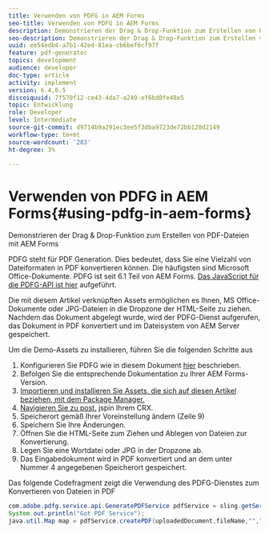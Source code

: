 ```yaml
---
title: Verwenden von PDFG in AEM Forms
seo-title: Verwenden von PDFG in AEM Forms
description: Demonstrieren der Drag & Drop-Funktion zum Erstellen von PDF-Dateien mit AEM Forms
seo-description: Demonstrieren der Drag & Drop-Funktion zum Erstellen von PDF-Dateien mit AEM Forms
uuid: ee54edb4-a7b1-42ed-81ea-cb6bef6cf97f
feature: pdf-generator
topics: development
audience: developer
doc-type: article
activity: implement
version: 6.4,6.5
discoiquuid: 7f570f12-ce43-4da7-a249-ef6bd0fe48e5
topic: Entwicklung
role: Developer
level: Intermediate
source-git-commit: d9714b9a291ec3ee5f3dba9723de72bb120d2149
workflow-type: tm+mt
source-wordcount: '283'
ht-degree: 3%

---
```



# Verwenden von PDFG in AEM Forms{#using-pdfg-in-aem-forms}

Demonstrieren der Drag &amp; Drop-Funktion zum Erstellen von PDF-Dateien mit AEM Forms

PDFG steht für PDF Generation. Dies bedeutet, dass Sie eine Vielzahl von Dateiformaten in PDF konvertieren können. Die häufigsten sind Microsoft Office-Dokumente. PDFG ist seit 6.1 Teil von AEM Forms.
[Das JavaScript für die PDFG-API ist hier](https://helpx.adobe.com/experience-manager/6-3/forms/using/aem-document-services-programmatically.html#PDFGeneratorService) aufgeführt.

Die mit diesem Artikel verknüpften Assets ermöglichen es Ihnen, MS Office-Dokumente oder JPG-Dateien in die Dropzone der HTML-Seite zu ziehen. Nachdem das Dokument abgelegt wurde, wird der PDFG-Dienst aufgerufen, das Dokument in PDF konvertiert und im Dateisystem von AEM Server gespeichert.

Um die Demo-Assets zu installieren, führen Sie die folgenden Schritte aus

1. Konfigurieren Sie PDFG wie in diesem Dokument [hier](https://helpx.adobe.com/de/experience-manager/6-4/forms/using/install-configure-pdf-generator.html) beschrieben.
1. Befolgen Sie die entsprechende Dokumentation zu Ihrer AEM Forms-Version.
1. [Importieren und installieren Sie Assets, die sich auf diesen Artikel beziehen, mit dem Package Manager.](assets/createpdfgdemov2.zip)
1. [Navigieren Sie zu post.](http://localhost:4502/apps/AemFormsSamples/components/createPDF/POST.jsp) jspin Ihrem CRX.
1. Speicherort gemäß Ihrer Voreinstellung ändern (Zeile 9)
1. Speichern Sie Ihre Änderungen.
1. Öffnen Sie die HTML-Seite [](http://localhost:4502/content/DocumentServices/CreatePDFG.html) zum Ziehen und Ablegen von Dateien zur Konvertierung.
1. Legen Sie eine Wortdatei oder JPG in der Dropzone ab.
1. Das Eingabedokument wird in PDF konvertiert und an dem unter Nummer 4 angegebenen Speicherort gespeichert.

Das folgende Codefragment zeigt die Verwendung des PDFG-Dienstes zum Konvertieren von Dateien in PDF

```java
com.adobe.pdfg.service.api.GeneratePDFService pdfService = sling.getService(com.adobe.pdfg.service.api.GeneratePDFService.class);
System.out.println("Got PDF Service");
java.util.Map map = pdfService.createPDF(uploadedDocument,fileName,"","Standard","No Security", null, null);
```

